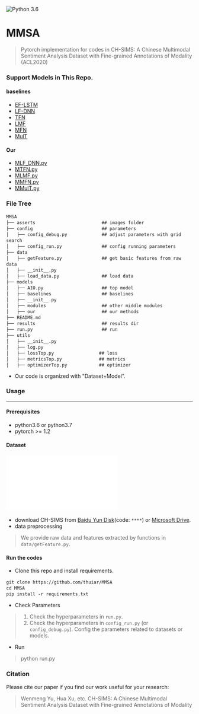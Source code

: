 ![Python 3.6](https://img.shields.io/badge/python-3.6-green.svg)
# MMSA 
> Pytorch implementation for codes in CH-SIMS: A Chinese Multimodal Sentiment Analysis Dataset with Fine-grained Annotations of Modality (ACL2020)

### Support Models in This Repo.
#### baselines
- [EF-LSTM](models/baselines/MDNN.py)
- [LF-DNN](models/baselines/MDNN.py)
- [TFN](models/baselines/TFN.py)
- [LMF](models/baselines/LMF.py)
- [MFN](models/baselines/MFN.py)
- [MulT](models/baselines/MulT.py)

#### Our
- [MLF_DNN.py](models/our/MLF_DNN.py)
- [MTFN.py](models/our/MTFN.py)
- [MLMF.py](models/our/MLMF.py)
- [MMFN.py](models/our/MMFN.py)
- [MMulT.py](models/our/MMulT.py)


### File Tree

```
MMSA
├── asserts                         ## images folder
├── config                          ## parameters
│   ├── config_debug.py             ## adjust parameters with grid search
│   ├── config_run.py               ## config running parameters
├── data
│   ├── getFeature.py               ## get basic features from raw data
│   ├── __init__.py
│   ├── load_data.py                ## load data
├── models                          
│   ├── AIO.py                      ## top model
│   ├── baselines                   ## baselines
│   ├── __init__.py
│   ├── modules                     ## other middle modules
│   ├── our                         ## our methods
├── README.md
├── results                         ## results dir
├── run.py                          ## run
├── utils                           
│   ├── __init__.py
│   ├── log.py                      
│   ├── lossTop.py                 ## loss
│   ├── metricsTop.py              ## metrics
│   ├── optimizerTop.py            ## optimizer
```

- Our code is organized with "Dataset+Model".

### Usage
---
#### Prerequisites
- python3.6 or python3.7
- pytorch >= 1.2

#### Dataset
![Annotations](assets/Annotations.pdf)
- download CH-SIMS from [Baidu Yun Disk](www.baidu.com)(code: `****`) or [Microsoft Drive](www.biying.com).
- data preprocessing
> We provide raw data and features extracted by functions in `data/getFeature.py`.

#### Run the codes
- Clone this repo and install requirements.
```
git clone https://github.com/thuiar/MMSA  
cd MMSA
pip install -r requirements.txt
```

- Check Parameters
> 1. Check the hyperparameters in `run.py`.  
> 2. Check the hyperparameters in `config_run.py` (or `config_debug.py`). Config the parameters related to datasets or models.  

- Run
> python run.py

### Citation

Please cite our paper if you find our work useful for your research:
> Wenmeng Yu, Hua Xu, etc. CH-SIMS: A Chinese Multimodal Sentiment Analysis Dataset with Fine-grained Annotations of Modality